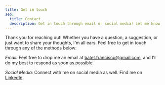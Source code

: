 ```yaml
---
title: Get in touch
seo:
  title: Contact
  description: Get in touch through email or social media! Let me know how I can help.
---
```


Thank you for reaching out! Whether you have a question, a suggestion, or just want to share your thoughts, I'm all ears. Feel free to get in touch through any of the methods below:

_Email:_
Feel free to drop me an email at [batet.francisco@gmail.com](mailto:batet.francisco@gmail.com), and I'll do my best to respond as soon as possible.

_Social Media:_
Connect with me on social media as well. Find me on <a href="https://www.linkedin.com/in/francisco-batet-ab7274298/" target="_blank" rel="noopener noreferrer">LinkedIn</a>.
